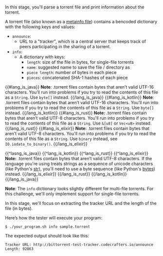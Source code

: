 In this stage, you'll parse a torrent file and print information about the torrent.

A torrent file (also known as a [metainfo file](https://www.bittorrent.org/beps/bep_0003.html#metainfo-files)) contains a bencoded dictionary with the following keys and values:

- `announce`:
    - URL to a "tracker", which is a central server that keeps track of peers participating in the sharing of a torrent.
- `info`:
    - A dictionary with keys:
        - `length`: size of the file in bytes, for single-file torrents
        - `name`: suggested name to save the file / directory as
        - `piece length`: number of bytes in each piece
        - `pieces`: concatenated SHA-1 hashes of each piece

{{#lang_is_java}}
**Note**: .torrent files contain bytes that aren’t valid UTF-16 characters. You’ll run into problems if you try to read the contents of this file as a `String`. Use `byte[]` instead.
{{/lang_is_java}}
{{#lang_is_kotlin}}
**Note**: .torrent files contain bytes that aren’t valid UTF-16 characters. You’ll run into problems if you try to read the contents of this file as a `String`. Use `byte[]` instead.
{{/lang_is_kotlin}}
{{#lang_is_rust}}
**Note:** .torrent files contain bytes that aren’t valid UTF-8 characters. You'll run into problems if you try to read the contents of this file as a `String`. Use `&[u8]` or `Vec<u8>` instead.
{{/lang_is_rust}}
{{#lang_is_elixir}}
**Note:** .torrent files contain bytes that aren’t valid UTF-8 characters. You'll run into problems if you try to read the contents of this file as a `String`. Use `binary` instead, see `IO.iodata_to_binary()`.
{{/lang_is_elixir}}

{{^lasng_is_java}}
{{^lang_is_kotlin}}
{{^lang_is_rust}}
{{^lang_is_elixir}}
**Note:** .torrent files contain bytes that aren’t valid UTF-8 characters. If the language you're using treats strings as a sequence of unicode characters (like Python's [str](https://docs.python.org/3/library/stdtypes.html#text-sequence-type-str)), you'll need to use a byte sequence (like Python's [bytes](https://docs.python.org/3/library/stdtypes.html#bytes-objects)) instead.
{{/lang_is_elixir}}
{{/lang_is_rust}}
{{/lang_is_kotlin}}
{{/lang_is_java}}

**Note**: The `info` dictionary looks slightly different for multi-file torrents. For this challenge, we'll only implement support for single-file torrents.

In this stage, we'll focus on extracting the tracker URL and the length of the file (in bytes).

Here’s how the tester will execute your program:

```
$ ./your_program.sh info sample.torrent
```

The expected output should look like this:

```
Tracker URL: http://bittorrent-test-tracker.codecrafters.io/announce
Length: 92063
``` 
